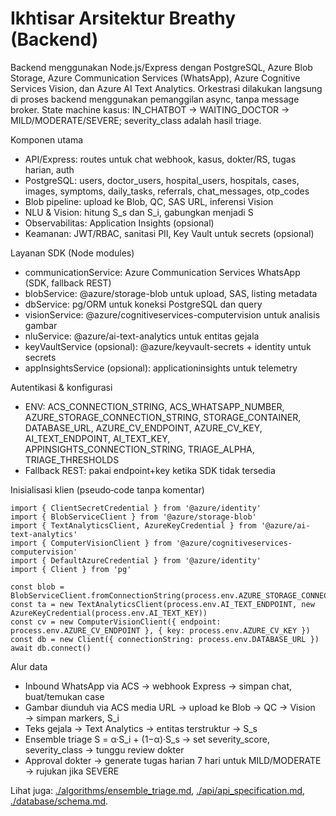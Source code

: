 # Ikhtisar Arsitektur Breathy (Backend)

Backend menggunakan Node.js/Express dengan PostgreSQL, Azure Blob Storage, Azure Communication Services (WhatsApp), Azure Cognitive Services Vision, dan Azure AI Text Analytics. Orkestrasi dilakukan langsung di proses backend menggunakan pemanggilan async, tanpa message broker. State machine kasus: IN_CHATBOT → WAITING_DOCTOR → MILD/MODERATE/SEVERE; severity_class adalah hasil triage.

Komponen utama
- API/Express: routes untuk chat webhook, kasus, dokter/RS, tugas harian, auth
- PostgreSQL: users, doctor_users, hospital_users, hospitals, cases, images, symptoms, daily_tasks, referrals, chat_messages, otp_codes
- Blob pipeline: upload ke Blob, QC, SAS URL, inferensi Vision
- NLU & Vision: hitung S_s dan S_i, gabungkan menjadi S
- Observabilitas: Application Insights (opsional)
- Keamanan: JWT/RBAC, sanitasi PII, Key Vault untuk secrets (opsional)

Layanan SDK (Node modules)
- communicationService: Azure Communication Services WhatsApp (SDK, fallback REST)
- blobService: @azure/storage-blob untuk upload, SAS, listing metadata
- dbService: pg/ORM untuk koneksi PostgreSQL dan query
- visionService: @azure/cognitiveservices-computervision untuk analisis gambar
- nluService: @azure/ai-text-analytics untuk entitas gejala
- keyVaultService (opsional): @azure/keyvault-secrets + identity untuk secrets
- appInsightsService (opsional): applicationinsights untuk telemetry

Autentikasi & konfigurasi
- ENV: ACS_CONNECTION_STRING, ACS_WHATSAPP_NUMBER, AZURE_STORAGE_CONNECTION_STRING, STORAGE_CONTAINER, DATABASE_URL, AZURE_CV_ENDPOINT, AZURE_CV_KEY, AI_TEXT_ENDPOINT, AI_TEXT_KEY, APPINSIGHTS_CONNECTION_STRING, TRIAGE_ALPHA, TRIAGE_THRESHOLDS
- Fallback REST: pakai endpoint+key ketika SDK tidak tersedia

Inisialisasi klien (pseudo‑code tanpa komentar)
```
import { ClientSecretCredential } from '@azure/identity'
import { BlobServiceClient } from '@azure/storage-blob'
import { TextAnalyticsClient, AzureKeyCredential } from '@azure/ai-text-analytics'
import { ComputerVisionClient } from '@azure/cognitiveservices-computervision'
import { DefaultAzureCredential } from '@azure/identity'
import { Client } from 'pg'

const blob = BlobServiceClient.fromConnectionString(process.env.AZURE_STORAGE_CONNECTION_STRING)
const ta = new TextAnalyticsClient(process.env.AI_TEXT_ENDPOINT, new AzureKeyCredential(process.env.AI_TEXT_KEY))
const cv = new ComputerVisionClient({ endpoint: process.env.AZURE_CV_ENDPOINT }, { key: process.env.AZURE_CV_KEY })
const db = new Client({ connectionString: process.env.DATABASE_URL })
await db.connect()
```

Alur data
- Inbound WhatsApp via ACS → webhook Express → simpan chat, buat/temukan case
- Gambar diunduh via ACS media URL → upload ke Blob → QC → Vision → simpan markers, S_i
- Teks gejala → Text Analytics → entitas terstruktur → S_s
- Ensemble triage S = α·S_i + (1−α)·S_s → set severity_score, severity_class → tunggu review dokter
- Approval dokter → generate tugas harian 7 hari untuk MILD/MODERATE → rujukan jika SEVERE

Lihat juga: [./algorithms/ensemble_triage.md](./algorithms/ensemble_triage.md), [./api/api_specification.md](./api/api_specification.md), [./database/schema.md](./database/schema.md).

